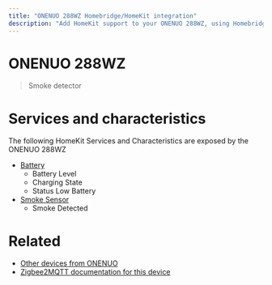 ```yaml
---
title: "ONENUO 288WZ Homebridge/HomeKit integration"
description: "Add HomeKit support to your ONENUO 288WZ, using Homebridge, Zigbee2MQTT and homebridge-z2m."
---
```

<!---
This file has been GENERATED using src/docgen/docgen.ts
DO NOT EDIT THIS FILE MANUALLY!
-->
# ONENUO 288WZ
> Smoke detector


# Services and characteristics
The following HomeKit Services and Characteristics are exposed by
the ONENUO 288WZ

* [Battery](../../battery.md)
  * Battery Level
  * Charging State
  * Status Low Battery
* [Smoke Sensor](../../sensors.md)
  * Smoke Detected


# Related
* [Other devices from ONENUO](../index.md#onenuo)
* [Zigbee2MQTT documentation for this device](https://www.zigbee2mqtt.io/devices/288WZ.html)